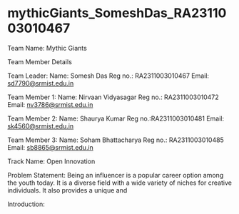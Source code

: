 # mythicGiants_SomeshDas_RA2311003010467

Team Name:
Mythic Giants

Team Member Details

Team Leader:
Name: Somesh Das 
Reg no.: RA2311003010467
Email: sd7790@srmist.edu.in 

Team Member 1:
Name: Nirvaan Vidyasagar 
Reg no.: RA2311003010472
Email: nv3786@srmist.edu.in 

Team Member 2:
Name: Shaurya Kumar
Reg no.:RA2311003010481
Email: sk4560@srmist.edu.in

Team Member 3:
Name: Soham Bhattacharya
Reg no.: RA2311003010485
Email: sb8865@srmist.edu.in

Track Name:
Open Innovation

Problem Statement:
Being an influencer is a popular career option among the youth today. It is a diverse field with a wide variety of niches for creative individuals. It also provides a unique and 

Introduction:
